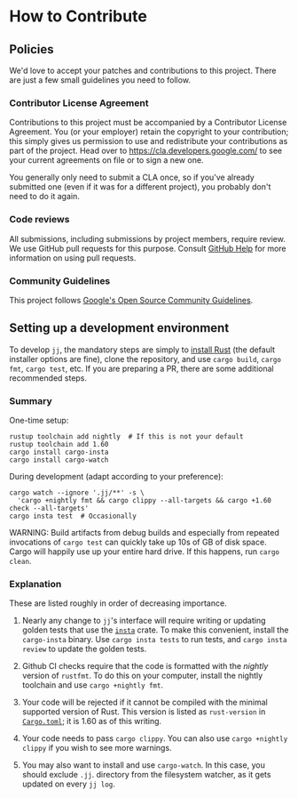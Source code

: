 # How to Contribute


## Policies

We'd love to accept your patches and contributions to this project. There are
just a few small guidelines you need to follow.

### Contributor License Agreement

Contributions to this project must be accompanied by a Contributor License
Agreement. You (or your employer) retain the copyright to your contribution;
this simply gives us permission to use and redistribute your contributions as
part of the project. Head over to <https://cla.developers.google.com/> to see
your current agreements on file or to sign a new one.

You generally only need to submit a CLA once, so if you've already submitted one
(even if it was for a different project), you probably don't need to do it
again.

### Code reviews

All submissions, including submissions by project members, require review. We
use GitHub pull requests for this purpose. Consult
[GitHub Help](https://help.github.com/articles/about-pull-requests/) for more
information on using pull requests.

### Community Guidelines

This project follows [Google's Open Source Community
Guidelines](https://opensource.google/conduct/).


## Setting up a development environment

To develop `jj`, the mandatory steps are simply to [install
Rust](https://www.rust-lang.org/tools/install) (the default installer options
are fine), clone the repository, and use `cargo build`, `cargo fmt`,
`cargo test`, etc.  If you are preparing a PR, there are some additional
recommended steps.

### Summary

One-time setup:

    rustup toolchain add nightly  # If this is not your default
    rustup toolchain add 1.60
    cargo install cargo-insta
    cargo install cargo-watch

During development (adapt according to your preference):

    cargo watch --ignore '.jj/**' -s \
      'cargo +nightly fmt && cargo clippy --all-targets && cargo +1.60 check --all-targets'
    cargo insta test  # Occasionally

WARNING: Build artifacts from debug builds and especially from repeated
invocations of `cargo test` can quickly take up 10s of GB of disk space.
Cargo will happily use up your entire hard drive. If this happens, run
`cargo clean`.

### Explanation

These are listed roughly in order of decreasing importance.

1. Nearly any change to `jj`'s interface will require writing or updating
golden tests that use the [`insta`](https://insta.rs/) crate.  To make
this convenient, install the `cargo-insta` binary. Use `cargo insta tests`
to run tests, and `cargo insta review` to update the golden tests.

2. Github CI checks require that the code is formatted with the *nightly*
version of `rustfmt`. To do this on your computer, install the nightly
toolchain and use `cargo +nightly fmt`.

3. Your code will be rejected if it cannot be compiled with the
minimal supported version of Rust. This version is listed as
`rust-version` in [`Cargo.toml`](../Cargo.toml); it is 1.60 as
of this writing.

4. Your code needs to pass `cargo clippy`. You can also use `cargo
+nightly clippy` if you wish to see more warnings.

5. You may also want to install and use `cargo-watch`. In this case,
you should exclude `.jj`. directory from the filesystem watcher, as
it gets updated on every `jj log`.
